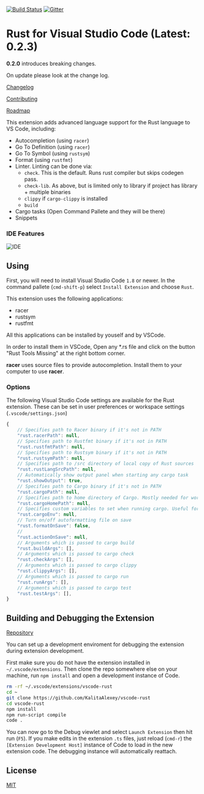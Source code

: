[![Build Status](https://api.travis-ci.org/KalitaAlexey/vscode-rust.svg)](https://travis-ci.org/KalitaAlexey/vscode-rust)
[![Gitter](https://img.shields.io/gitter/room/nwjs/nw.js.svg)](https://github.com/KalitaAlexey/vscode-rust)

# Rust for Visual Studio Code (Latest: 0.2.3)

**0.2.0** introduces breaking changes.

On update please look at the change log.

[Changelog](CHANGELOG.md)

[Contributing](CONTRIBUTING.md)

[Roadmap](ROADMAP.md)

This extension adds advanced language support for the Rust language to VS Code, including:

- Autocompletion (using `racer`)
- Go To Definition (using `racer`)
- Go To Symbol (using `rustsym`)
- Format (using `rustfmt`)
- Linter. Linting can be done via:
	- `check`. This is the default. Runs rust compiler but skips codegen pass.
	- `check-lib`. As above, but is limited only to library if project has library + multiple binaries
	- `clippy` if `cargo-clippy` is installed
	- `build`
- Cargo tasks (Open Command Pallete and they will be there)
- Snippets


### IDE Features
![IDE](images/ide_features.png)

## Using

First, you will need to install Visual Studio Code `1.8` or newer. In the command pallete (`cmd-shift-p`) select `Install Extension` and choose `Rust`.

This extension uses the following applications:

* racer
* rustsym
* rustfmt

All this applications can be installed by youself and by VSCode.

In order to install them in VSCode, Open any *.rs file and click on the button "Rust Tools Missing" at the right bottom corner.

**racer** uses source files to provide autocompletion. Install them to your computer to use **racer**.

### Options

The following Visual Studio Code settings are available for the Rust extension. These can be set in user preferences or workspace settings (`.vscode/settings.json`)

```javascript
{
	// Specifies path to Racer binary if it's not in PATH
	"rust.racerPath": null,
	// Specifies path to Rustfmt binary if it's not in PATH
	"rust.rustfmtPath": null,
	// Specifies path to Rustsym binary if it's not in PATH
	"rust.rustsymPath": null,
	// Specifies path to /src directory of local copy of Rust sources
	"rust.rustLangSrcPath": null,
	// Automatically show output panel when starting any cargo task
	"rust.showOutput": true,
	// Specifies path to Cargo binary if it's not in PATH
	"rust.cargoPath": null,
	// Specifies path to home directory of Cargo. Mostly needed for working with custom installations of Rust via rustup or multirust.
	"rust.cargoHomePath": null,
	// Specifies custom variables to set when running cargo. Useful for crates which use env vars in their build.rs (like openssl-sys).
	"rust.cargoEnv": null,
	// Turn on/off autoformatting file on save
	"rust.formatOnSave": false,
	//
	"rust.actionOnSave": null,
	// Arguments which is passed to cargo build
	"rust.buildArgs": [],
	// Arguments which is passed to cargo check
	"rust.checkArgs": [],
	// Arguments which is passed to cargo clippy
	"rust.clippyArgs": [],
	// Arguments which is passed to cargo run
	"rust.runArgs": [],
	// Arguments which is passed to cargo test
	"rust.testArgs": [],
}
```

## Building and Debugging the Extension

[Repository](https://github.com/KalitaAlexey/vscode-rust)

You can set up a development enviroment for debugging the extension during extension development.

First make sure you do not have the extension installed in `~/.vscode/extensions`. Then clone the repo somewhere else on your machine, run `npm install` and open a development instance of Code.

```bash
rm -rf ~/.vscode/extensions/vscode-rust
cd ~
git clone https://github.com/KalitaAlexey/vscode-rust
cd vscode-rust
npm install
npm run-script compile
code .
```

You can now go to the Debug viewlet and select `Launch Extension` then hit run (`F5`).
If you make edits in the extension `.ts` files, just reload (`cmd-r`) the `[Extension Development Host]` instance of Code to load in the new extension code.  The debugging instance will automatically reattach.

## License
[MIT](LICENSE)
